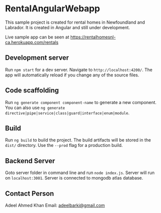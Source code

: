 # RentalAngularWebapp

This sample project is created for rental homes in Newfoundland and Labrador. It is created in Angular and still under development.

Live sample app can be seen at https://rentalhomesnl-ca.herokuapp.com/rentals

## Development server

Run `npm start` for a dev server. Navigate to `http://localhost:4200/`. The app will automatically reload if you change any of the source files.

## Code scaffolding

Run `ng generate component component-name` to generate a new component. You can also use `ng generate directive|pipe|service|class|guard|interface|enum|module`.

## Build

Run `ng build` to build the project. The build artifacts will be stored in the `dist/` directory. Use the `--prod` flag for a production build.

## Backend Server

Goto server folder in command line and run `node index.js`. Server will run on `localhost:3001`. Server is connected to mongodb atlas database. 

## Contact Person

Adeel Ahmed Khan
Email: adeelbarki@gmail.com



